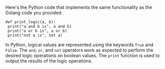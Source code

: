 Here's the Python code that implements the same functionality as the Golang code you provided:
```
def print_logic(a, b):
 print("a and b is", a and b)
 print("a or b is", a or b)
 print("not a is", not a)
```
In Python, logical values are represented using the keywords `True` and `False`. The `and`, `or`, and `not` operators work as expected to perform the desired logic operations on boolean values. The `print` function is used to output the results of the logic operations.

